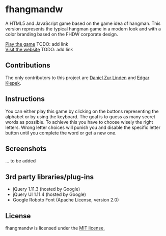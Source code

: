 # fhangmandw
A HTML5 and JavaScript game based on the game idea of hangman. This version represents the typical hangman game in a modern look and with a color branding based on the FHDW corporate design.

[Play the game](link) TODO: add link  
[Visit the website](link) TODO: add link

## Contributions
The only contributors to this project are [Daniel Zur Linden](https://github.com/Mastaa12) and [Edgar Klepek](https://github.com/edgarklepek42).

## Instructions
You can either play this game by clicking on the buttons representing the alphabet or by using the keyboard. The goal is to guess as many secret words as possible. To achieve this you have to choose wisely the right letters. Wrong letter choices will punish you and disable the specific letter button until you complete the word or get a new one.

## Screenshots
... to be added

## 3rd party libraries/plug-ins
* jQuery 1.11.3 (hosted by Google)
* jQuery UI 1.11.4 (hosted by Google)
* Google Roboto Font (Apache License, version 2.0)

## License
fhangmandw is licensed under the [MIT license.](https://github.com/edgarklepek42/fhangmandw/blob/master/LICENSE)
